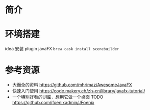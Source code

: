 # 简介

# 环境搭建
idea 安装 plugin javaFX
`brew cask install scenebuilder`




# 参考资源
- 大而全的资料 https://github.com/mhrimaz/AwesomeJavaFX
- 快速入门使用 https://code.makery.ch/zh-cn/library/javafx-tutorial/
- 一个特别好看的UI库，想用它做一个桌面 TODO https://github.com/jfoenixadmin/JFoenix 
